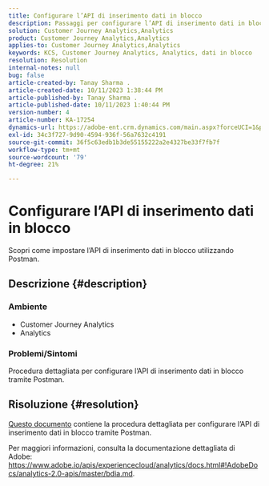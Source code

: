 ```yaml
---
title: Configurare l’API di inserimento dati in blocco
description: Passaggi per configurare l’API di inserimento dati in blocco utilizzando Postman.
solution: Customer Journey Analytics,Analytics
product: Customer Journey Analytics,Analytics
applies-to: Customer Journey Analytics,Analytics
keywords: KCS, Customer Journey Analytics, Analytics, dati in blocco
resolution: Resolution
internal-notes: null
bug: false
article-created-by: Tanay Sharma .
article-created-date: 10/11/2023 1:38:44 PM
article-published-by: Tanay Sharma .
article-published-date: 10/11/2023 1:40:44 PM
version-number: 4
article-number: KA-17254
dynamics-url: https://adobe-ent.crm.dynamics.com/main.aspx?forceUCI=1&pagetype=entityrecord&etn=knowledgearticle&id=db23d17d-3b68-ee11-9ae7-6045bd0063aa
exl-id: 34c3f727-9d90-4594-936f-56a7632c4191
source-git-commit: 36f5c63edb1b3de55155222a2e4327be33f7fb7f
workflow-type: tm+mt
source-wordcount: '79'
ht-degree: 21%

---
```


# Configurare l’API di inserimento dati in blocco


Scopri come impostare l’API di inserimento dati in blocco utilizzando Postman.

## Descrizione {#description}


### <b>Ambiente</b>

- Customer Journey Analytics
- Analytics




### <b>Problemi/Sintomi</b>

Procedura dettagliata per configurare l’API di inserimento dati in blocco tramite Postman.


## Risoluzione {#resolution}


[Questo documento](https://spark.adobe.com/page/0jhQHMs74AtYz/) contiene la procedura dettagliata per configurare l’API di inserimento dati in blocco tramite Postman.

Per maggiori informazioni, consulta la documentazione dettagliata di Adobe: https://www.adobe.io/apis/experiencecloud/analytics/docs.html#!AdobeDocs/analytics-2.0-apis/master/bdia.md.

